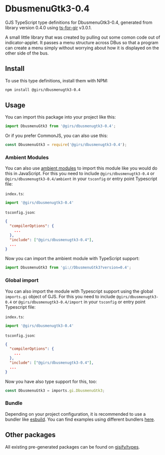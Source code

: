 
# DbusmenuGtk3-0.4

GJS TypeScript type definitions for DbusmenuGtk3-0.4, generated from library version 0.4.0 using [ts-for-gir](https://github.com/gjsify/ts-for-gir) v3.0.1.

A small little library that was created by pulling out some comon code out of indicator-applet. It passes a menu structure across DBus so that a program can create a menu simply without worrying about how it is displayed on the other side of the bus.

## Install

To use this type definitions, install them with NPM:
```bash
npm install @girs/dbusmenugtk3-0.4
```

## Usage

You can import this package into your project like this:
```ts
import DbusmenuGtk3 from '@girs/dbusmenugtk3-0.4';
```

Or if you prefer CommonJS, you can also use this:
```ts
const DbusmenuGtk3 = require('@girs/dbusmenugtk3-0.4');
```

### Ambient Modules

You can also use [ambient modules](https://github.com/gjsify/ts-for-gir/tree/main/packages/cli#ambient-modules) to import this module like you would do this in JavaScript.
For this you need to include `@girs/dbusmenugtk3-0.4` or `@girs/dbusmenugtk3-0.4/ambient` in your `tsconfig` or entry point Typescript file:

`index.ts`:
```ts
import '@girs/dbusmenugtk3-0.4'
```

`tsconfig.json`:
```json
{
  "compilerOptions": {
    ...
  },
  "include": ["@girs/dbusmenugtk3-0.4"],
  ...
}
```

Now you can import the ambient module with TypeScript support: 

```ts
import DbusmenuGtk3 from 'gi://DbusmenuGtk3?version=0.4';
```

### Global import

You can also import the module with Typescript support using the global `imports.gi` object of GJS.
For this you need to include `@girs/dbusmenugtk3-0.4` or `@girs/dbusmenugtk3-0.4/import` in your `tsconfig` or entry point Typescript file:

`index.ts`:
```ts
import '@girs/dbusmenugtk3-0.4'
```

`tsconfig.json`:
```json
{
  "compilerOptions": {
    ...
  },
  "include": ["@girs/dbusmenugtk3-0.4"],
  ...
}
```

Now you have also type support for this, too:

```ts
const DbusmenuGtk3 = imports.gi.DbusmenuGtk3;
```

### Bundle

Depending on your project configuration, it is recommended to use a bundler like [esbuild](https://esbuild.github.io/). You can find examples using different bundlers [here](https://github.com/gjsify/ts-for-gir/tree/main/examples).

## Other packages

All existing pre-generated packages can be found on [gjsify/types](https://github.com/gjsify/types).

